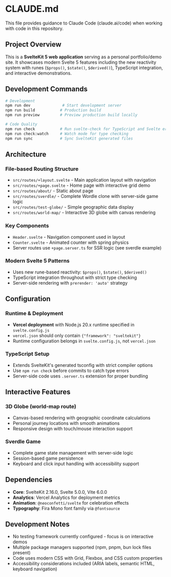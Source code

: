 # CLAUDE.md

This file provides guidance to Claude Code (claude.ai/code) when working with code in this repository.

## Project Overview

This is a **SvelteKit 5 web application** serving as a personal portfolio/demo site. It showcases modern Svelte 5 features including the new reactivity system with runes (`$props()`, `$state()`, `$derived()`), TypeScript integration, and interactive demonstrations.

## Development Commands

```bash
# Development
npm run dev              # Start development server
npm run build           # Production build
npm run preview         # Preview production build locally

# Code Quality
npm run check           # Run svelte-check for TypeScript and Svelte errors
npm run check:watch     # Watch mode for type checking
npm run sync            # Sync SvelteKit generated files
```

## Architecture

### File-based Routing Structure
- `src/routes/+layout.svelte` - Main application layout with navigation
- `src/routes/+page.svelte` - Home page with interactive grid demo
- `src/routes/about/` - Static about page
- `src/routes/sverdle/` - Complete Wordle clone with server-side game logic
- `src/routes/test-globe/` - Simple geographic data display
- `src/routes/world-map/` - Interactive 3D globe with canvas rendering

### Key Components
- `Header.svelte` - Navigation component used in layout
- `Counter.svelte` - Animated counter with spring physics
- Server routes use `+page.server.ts` for SSR logic (see sverdle example)

### Modern Svelte 5 Patterns
- Uses new rune-based reactivity: `$props()`, `$state()`, `$derived()`
- TypeScript integration throughout with strict type checking
- Server-side rendering with `prerender: 'auto'` strategy

## Configuration

### Runtime & Deployment
- **Vercel deployment** with Node.js 20.x runtime specified in `svelte.config.js`
- `vercel.json` should only contain `{"framework": "sveltekit"}` 
- Runtime configuration belongs in `svelte.config.js`, not `vercel.json`

### TypeScript Setup
- Extends SvelteKit's generated tsconfig with strict compiler options
- Use `npm run check` before commits to catch type errors
- Server-side code uses `.server.ts` extension for proper bundling

## Interactive Features

### 3D Globe (world-map route)
- Canvas-based rendering with geographic coordinate calculations
- Personal journey locations with smooth animations
- Responsive design with touch/mouse interaction support

### Sverdle Game
- Complete game state management with server-side logic
- Session-based game persistence
- Keyboard and click input handling with accessibility support

## Dependencies

- **Core**: SvelteKit 2.16.0, Svelte 5.0.0, Vite 6.0.0
- **Analytics**: Vercel Analytics for deployment metrics
- **Animation**: `@neoconfetti/svelte` for celebration effects
- **Typography**: Fira Mono font family via `@fontsource`

## Development Notes

- No testing framework currently configured - focus is on interactive demos
- Multiple package managers supported (npm, pnpm, bun lock files present)
- Code uses modern CSS with Grid, Flexbox, and CSS custom properties
- Accessibility considerations included (ARIA labels, semantic HTML, keyboard navigation)